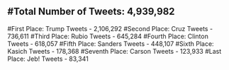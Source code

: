 #Total Number of Tweets: 4,939,982 
---
#First Place: Trump Tweets - 2,106,292
#Second Place: Cruz Tweets - 736,611
#Third Place: Rubio Tweets - 645,284
#Fourth Place: Clinton Tweets - 618,057
#Fifth Place: Sanders Tweets - 448,107
#Sixth Place: Kasich Tweets - 178,368
#Seventh Place: Carson Tweets - 123,933
#Last Place: Jeb! Tweets - 83,341
